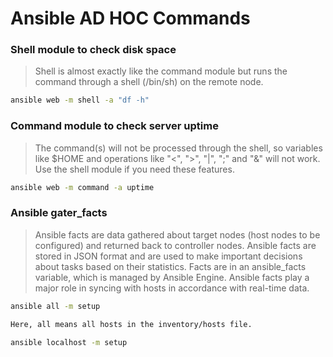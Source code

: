 # Ansible AD HOC Commands

### Shell module to check disk space

>  Shell is almost exactly like the command module but runs the command through a shell (/bin/sh) on the remote node.
```bash
ansible web -m shell -a "df -h"
```

### Command module to check server uptime

> The command(s) will not be processed through the shell, so variables like $HOME and operations like "<", ">", "|", ";" and "&" will not work. Use the shell module if you need these features.

```bash
ansible web -m command -a uptime
```

### Ansible gater_facts
> Ansible facts are data gathered about target nodes (host nodes to be configured) and returned back to controller nodes. Ansible facts are stored in JSON format and are used to make important decisions about tasks based on their statistics. Facts are in an ansible_facts variable, which is managed by Ansible Engine. Ansible facts play a major role in syncing with hosts in accordance with real-time data.

```bash
ansible all -m setup

Here, all means all hosts in the inventory/hosts file.

ansible localhost -m setup


```
